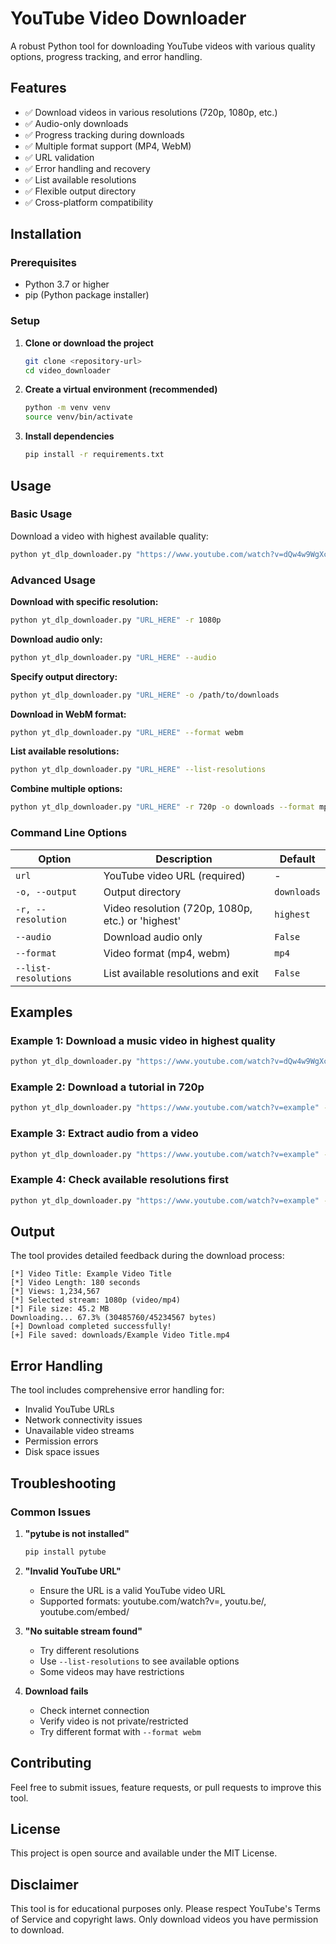 # YouTube Video Downloader

A robust Python tool for downloading YouTube videos with various quality options, progress tracking, and error handling.

## Features

- ✅ Download videos in various resolutions (720p, 1080p, etc.)
- ✅ Audio-only downloads
- ✅ Progress tracking during downloads
- ✅ Multiple format support (MP4, WebM)
- ✅ URL validation
- ✅ Error handling and recovery
- ✅ List available resolutions
- ✅ Flexible output directory
- ✅ Cross-platform compatibility

## Installation

### Prerequisites
- Python 3.7 or higher
- pip (Python package installer)

### Setup

1. **Clone or download the project**
   ```bash
   git clone <repository-url>
   cd video_downloader
   ```

2. **Create a virtual environment (recommended)**
   ```bash
   python -m venv venv
   source venv/bin/activate
   ```

3. **Install dependencies**
   ```bash
   pip install -r requirements.txt
   ```

## Usage

### Basic Usage

Download a video with highest available quality:
```bash
python yt_dlp_downloader.py "https://www.youtube.com/watch?v=dQw4w9WgXcQ"
```

### Advanced Usage

**Download with specific resolution:**
```bash
python yt_dlp_downloader.py "URL_HERE" -r 1080p
```

**Download audio only:**
```bash
python yt_dlp_downloader.py "URL_HERE" --audio
```

**Specify output directory:**
```bash
python yt_dlp_downloader.py "URL_HERE" -o /path/to/downloads
```

**Download in WebM format:**
```bash
python yt_dlp_downloader.py "URL_HERE" --format webm
```

**List available resolutions:**
```bash
python yt_dlp_downloader.py "URL_HERE" --list-resolutions
```

**Combine multiple options:**
```bash
python yt_dlp_downloader.py "URL_HERE" -r 720p -o downloads --format mp4
```

### Command Line Options

| Option | Description | Default |
|--------|-------------|---------|
| `url` | YouTube video URL (required) | - |
| `-o, --output` | Output directory | `downloads` |
| `-r, --resolution` | Video resolution (720p, 1080p, etc.) or 'highest' | `highest` |
| `--audio` | Download audio only | `False` |
| `--format` | Video format (mp4, webm) | `mp4` |
| `--list-resolutions` | List available resolutions and exit | `False` |

## Examples

### Example 1: Download a music video in highest quality
```bash
python yt_dlp_downloader.py "https://www.youtube.com/watch?v=dQw4w9WgXcQ"
```

### Example 2: Download a tutorial in 720p
```bash
python yt_dlp_downloader.py "https://www.youtube.com/watch?v=example" -r 720p
```

### Example 3: Extract audio from a video
```bash
python yt_dlp_downloader.py "https://www.youtube.com/watch?v=example" --audio
```

### Example 4: Check available resolutions first
```bash
python yt_dlp_downloader.py "https://www.youtube.com/watch?v=example" --list-resolutions
```

## Output

The tool provides detailed feedback during the download process:

```
[*] Video Title: Example Video Title
[*] Video Length: 180 seconds
[*] Views: 1,234,567
[*] Selected stream: 1080p (video/mp4)
[*] File size: 45.2 MB
Downloading... 67.3% (30485760/45234567 bytes)
[+] Download completed successfully!
[+] File saved: downloads/Example Video Title.mp4
```

## Error Handling

The tool includes comprehensive error handling for:
- Invalid YouTube URLs
- Network connectivity issues
- Unavailable video streams
- Permission errors
- Disk space issues

## Troubleshooting

### Common Issues

1. **"pytube is not installed"**
   ```bash
   pip install pytube
   ```

2. **"Invalid YouTube URL"**
   - Ensure the URL is a valid YouTube video URL
   - Supported formats: youtube.com/watch?v=, youtu.be/, youtube.com/embed/

3. **"No suitable stream found"**
   - Try different resolutions
   - Use `--list-resolutions` to see available options
   - Some videos may have restrictions

4. **Download fails**
   - Check internet connection
   - Verify video is not private/restricted
   - Try different format with `--format webm`

## Contributing

Feel free to submit issues, feature requests, or pull requests to improve this tool.

## License

This project is open source and available under the MIT License.

## Disclaimer

This tool is for educational purposes only. Please respect YouTube's Terms of Service and copyright laws. Only download videos you have permission to download.